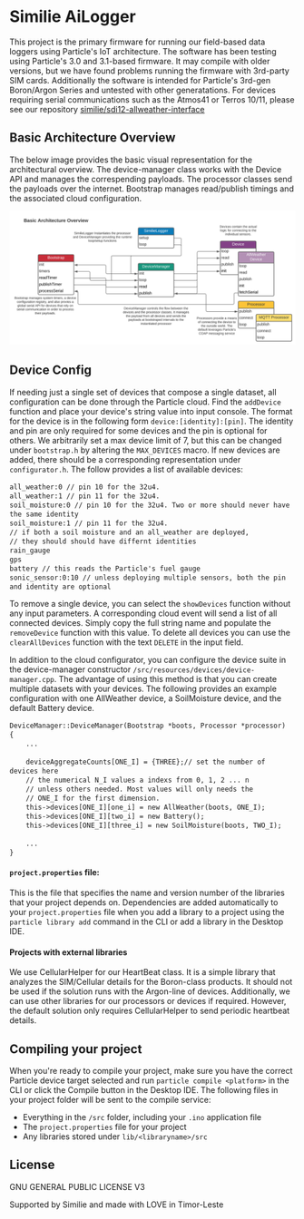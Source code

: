 # Similie AiLogger

This project is the primary firmware for running our field-based data loggers using Particle's IoT architecture. The software has been testing using Particle's 3.0 and 3.1-based firmware. It may compile with older versions, but we have found problems running the firmware with 3rd-party SIM cards. Additionally the software is intended for Particle's 3rd-gen Boron/Argon Series and untested with other generatations. For devices requiring serial communications such as the Atmos41 or Terros 10/11, please see our repository [similie/sdi12-allweather-interface](https://github.com/similie/sdi12-allweather-interface)

## Basic Architecture Overview

The below image provides the basic visual representation for the architectural overview. The device-manager class works with the Device API and manages the correspending payloads. The processor classes send the payloads over the internet. Bootstrap manages read/publish timings and the associated cloud configuration.

![Similie Logger Architecture](/LoggerArchitecture.svg)

## Device Config

If needing just a single set of devices that compose a single dataset, all configuration can be done through the Particle cloud. Find the `addDevice` function and place your device's string value into input console. The format for the device is in the following form `device:[identity]:[pin]`. The identity and pin are only required for some devices and the pin is optional for others. We arbitrarily set a max device limit of 7, but this can be changed under `bootstrap.h` by altering the `MAX_DEVICES` macro. If new devices are added, there should be a corresponding representation under `configurator.h`. The follow provides a list of available devices:

```
all_weather:0 // pin 10 for the 32u4.
all_weather:1 // pin 11 for the 32u4.
soil_moisture:0 // pin 10 for the 32u4. Two or more should never have the same identity
soil_moisture:1 // pin 11 for the 32u4.
// if both a soil moisture and an all_weather are deployed,
// they should should have differnt identities
rain_gauge
gps
battery // this reads the Particle's fuel gauge
sonic_sensor:0:10 // unless deploying multiple sensors, both the pin and identity are optional

```

To remove a single device, you can select the `showDevices` function without any input parameters. A corresponding cloud event will send a list of all connected devices. Simply copy the full string name and populate the `removeDevice` function with this value. To delete all devices you can use the `clearAllDevices` function with the text `DELETE` in the input field.

In addition to the cloud configurator, you can configure the device suite in the device-manager constructor `/src/resources/devices/device-manager.cpp`. The advantage of using this method is that you can create multiple datasets with your devices. The following provides an example configuration with one AllWeather device, a SoilMoisture device, and the default Battery device.

```
DeviceManager::DeviceManager(Bootstrap *boots, Processor *processor)
{
    ...

    deviceAggregateCounts[ONE_I] = {THREE};// set the number of devices here
    // the numerical N_I values a indexs from 0, 1, 2 ... n
    // unless others needed. Most values will only needs the
    // ONE_I for the first dimension.
    this->devices[ONE_I][one_i] = new AllWeather(boots, ONE_I);
    this->devices[ONE_I][two_i] = new Battery();
    this->devices[ONE_I][three_i] = new SoilMoisture(boots, TWO_I);

    ...
}
```

#### `project.properties` file:

This is the file that specifies the name and version number of the libraries that your project depends on. Dependencies are added automatically to your `project.properties` file when you add a library to a project using the `particle library add` command in the CLI or add a library in the Desktop IDE.

#### Projects with external libraries

We use CellularHelper for our HeartBeat class. It is a simple library that analyzes the SIM/Cellular details for the Boron-class products. It should not be used if the solution runs with the Argon-line of devices. Additionally, we can use other libraries for our processors or devices if required. However, the default solution only requires CellularHelper to send periodic heartbeat details.

## Compiling your project

When you're ready to compile your project, make sure you have the correct Particle device target selected and run `particle compile <platform>` in the CLI or click the Compile button in the Desktop IDE. The following files in your project folder will be sent to the compile service:

- Everything in the `/src` folder, including your `.ino` application file
- The `project.properties` file for your project
- Any libraries stored under `lib/<libraryname>/src`

## License

GNU GENERAL PUBLIC LICENSE V3

Supported by Similie and made with LOVE in Timor-Leste
